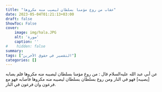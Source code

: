 ```yaml
---
title: "عقاب من روع مؤمنا بسلطان ليصيب منه مكروها"
date: 2023-05-04T01:21:13+03:00
draft: false
ShowToc: False
cover:
    image: img/hala.JPG
    alt: 'صورة'
    caption: ''
#    hidden: false
summary: 
tags: ["التقصير في حقوق الآخرين"]
categories: []
---
```

عن أبي عبد الله عليه‌السلام قال : من روع مؤمنا بسلطان ليصيبه منه مكروها فلم يصابه [يصيبه] فهو
في النار ومن روع بسلطان بسلطان ليصيبه منه مكروها فأصابه فهو مع
فرعون وان فرعون في النار.

